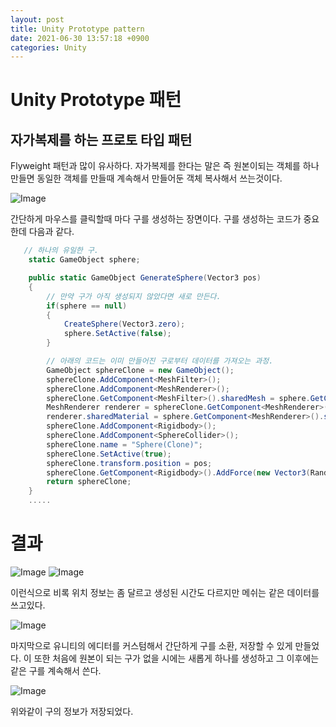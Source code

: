 ```yaml
---
layout: post
title: Unity Prototype pattern
date: 2021-06-30 13:57:18 +0900
categories: Unity
---
```


# Unity Prototype 패턴

## 자가복제를 하는 프로토 타입 패턴

Flyweight 패턴과 많이 유사하다. 자가복제를 한다는 말은 즉 원본이되는 객체를 하나 만들면 동일한 객체를 만들때 계속해서 만들어둔 객체 복사해서 쓰는것이다.

![Image](https://user-images.githubusercontent.com/39051679/123902771-63fa1900-d9a8-11eb-82de-34e3ab11ee86.gif)

간단하게 마우스를 클릭할때 마다 구를 생성하는 장면이다.
구를 생성하는 코드가 중요한데 다음과 같다.

```c#
   // 하나의 유일한 구.
    static GameObject sphere;

    public static GameObject GenerateSphere(Vector3 pos)
    {
        // 만약 구가 아직 생성되지 않았다면 새로 만든다.
        if(sphere == null)
        {
            CreateSphere(Vector3.zero);
            sphere.SetActive(false);
        }

        // 아래의 코드는 이미 만들어진 구로부터 데이터를 가져오는 과정.
        GameObject sphereClone = new GameObject();
        sphereClone.AddComponent<MeshFilter>();
        sphereClone.AddComponent<MeshRenderer>();
        sphereClone.GetComponent<MeshFilter>().sharedMesh = sphere.GetComponent<MeshFilter>().sharedMesh;
        MeshRenderer renderer = sphereClone.GetComponent<MeshRenderer>();
        renderer.sharedMaterial = sphere.GetComponent<MeshRenderer>().sharedMaterial;
        sphereClone.AddComponent<Rigidbody>();
        sphereClone.AddComponent<SphereCollider>();
        sphereClone.name = "Sphere(Clone)";
        sphereClone.SetActive(true);
        sphereClone.transform.position = pos;
        sphereClone.GetComponent<Rigidbody>().AddForce(new Vector3(Random.Range(-1, 1), Random.Range(-1, 1), Random.Range(-1, 1)));
        return sphereClone;
    }
    .....
```

# 결과

![Image](https://user-images.githubusercontent.com/39051679/123902933-b3404980-d9a8-11eb-9565-74f67134e104.jpg)
![Image](https://user-images.githubusercontent.com/39051679/123902937-b4717680-d9a8-11eb-98cd-f230f8dbe2b0.jpg)

이런식으로 비록 위치 정보는 좀 달르고 생성된 시간도 다르지만 메쉬는 같은 데이터를 쓰고있다.

![Image](https://user-images.githubusercontent.com/39051679/123903044-e551ab80-d9a8-11eb-9d7b-a2676bff31cc.gif)

마지막으로 유니티의 에디터를 커스텀해서 간단하게 구를 소환, 저장할 수 있게 만들었다. 이 또한 처음에 원본이 되는 구가 없을 시에는 새롭게 하나를 생성하고 그 이후에는 같은 구를 계속해서 쓴다.

![Image](https://user-images.githubusercontent.com/39051679/123903108-07e3c480-d9a9-11eb-8615-65df7d920cfd.jpg)

위와같이 구의 정보가 저장되었다.